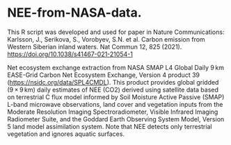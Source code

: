 # NEE-from-NASA-data.

This R script was developed and used for paper in Nature Communications: Karlsson, J., Serikova, S., Vorobyev, S.N. et al. Carbon emission from Western Siberian inland waters. Nat Commun 12, 825 (2021). https://doi.org/10.1038/s41467-021-21054-1

Net ecosystem exchange extraction from NASA SMAP L4 Global Daily 9 km EASE-Grid Carbon Net Ecosystem Exchange, Version 4 product 39 (https://nsidc.org/data/SPL4CMDL). This product provides global gridded (9 × 9 km) daily estimates of NEE (CO2) derived using satellite data based on terrestrial C flux model informed by Soil Moisture Active Passive (SMAP) L-band microwave observations, land cover and vegetation inputs from the Moderate Resolution Imaging Spectroradiometer, Visible Infrared Imaging Radiometer Suite, and the Goddard Earth Observing System Model, Version 5 land model assimilation system. Note that NEE detects only terrestrial vegetation and ignores aquatic surfaces.
